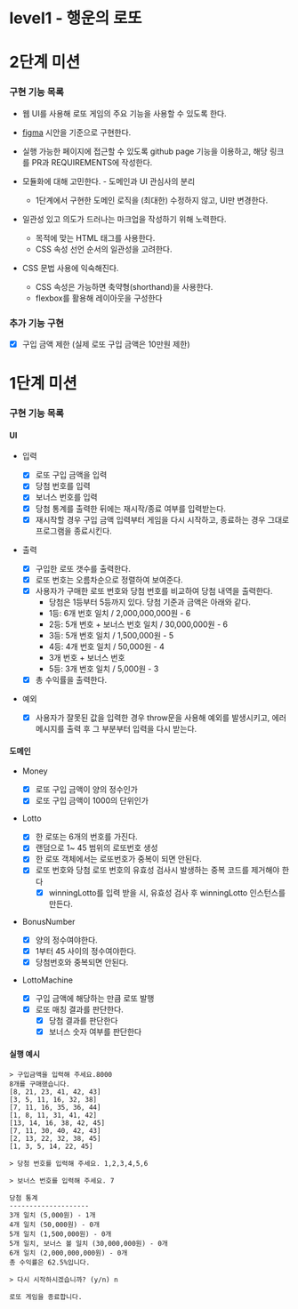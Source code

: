 # level1 - 행운의 로또

# 2단계 미션

### 구현 기능 목록

- 웹 UI를 사용해 로또 게임의 주요 기능을 사용할 수 있도록 한다.
- [figma](<https://www.figma.com/file/KcViH81qTQERbbJtBlTEqZ/%EB%A0%88%EB%B2%A81-%EB%AF%B8%EC%85%98-%EB%94%94%EC%9E%90%EC%9D%B8-(5%EA%B8%B0-%ED%81%AC%EB%A3%A8-%EA%B3%B5%EC%9C%A0%EC%9A%A9)?type=design&node-id=1422-98&mode=design&t=Mt7oDCGYnqsIxReV-0>) 시안을 기준으로 구현한다.
- 실행 가능한 페이지에 접근할 수 있도록 github page 기능을 이용하고, 해당 링크를 PR과 REQUIREMENTS에 작성한다.

- 모듈화에 대해 고민한다. - 도메인과 UI 관심사의 분리
  - 1단계에서 구현한 도메인 로직을 (최대한) 수정하지 않고, UI만 변경한다.
- 일관성 있고 의도가 드러나는 마크업을 작성하기 위해 노력한다.
  - 목적에 맞는 HTML 태그를 사용한다.
  - CSS 속성 선언 순서의 일관성을 고려한다.
- CSS 문법 사용에 익숙해진다.
  - CSS 속성은 가능하면 축약형(shorthand)을 사용한다.
  - flexbox를 활용해 레이아웃을 구성한다

### 추가 기능 구현

- [x] 구입 금액 제한 (실제 로또 구입 금액은 10만원 제한)

# 1단계 미션

### 구현 기능 목록

#### UI

- 입력

  - [x] 로또 구입 금액을 입력
  - [x] 당첨 번호를 입력
  - [x] 보너스 번호를 입력
  - [x] 당첨 통계를 출력한 뒤에는 재시작/종료 여부를 입력받는다.
  - [x] 재시작할 경우 구입 금액 입력부터 게임을 다시 시작하고, 종료하는 경우 그대로 프로그램을 종료시킨다.

- 출력

  - [x] 구입한 로또 갯수를 출력한다.
  - [x] 로또 번호는 오름차순으로 정렬하여 보여준다.
  - [x] 사용자가 구매한 로또 번호와 당첨 번호를 비교하여 당첨 내역을 출력한다.
    - 당첨은 1등부터 5등까지 있다. 당첨 기준과 금액은 아래와 같다.
    - 1등: 6개 번호 일치 / 2,000,000,000원 - 6
    - 2등: 5개 번호 + 보너스 번호 일치 / 30,000,000원 - 6
    - 3등: 5개 번호 일치 / 1,500,000원 - 5
    - 4등: 4개 번호 일치 / 50,000원 - 4
    - 3개 번호 + 보너스 번호
    - 5등: 3개 번호 일치 / 5,000원 - 3
  - [x] 총 수익률을 출력한다.

- 예외
  - [x] 사용자가 잘못된 값을 입력한 경우 throw문을 사용해 예외를 발생시키고, 에러 메시지를 출력 후 그 부분부터 입력을 다시 받는다.

#### 도메인

- Money

  - [x] 로또 구입 금액이 양의 정수인가
  - [x] 로또 구입 금액이 1000의 단위인가

- Lotto

  - [x] 한 로또는 6개의 번호를 가진다.
  - [x] 랜덤으로 1~ 45 범위의 로또번호 생성
  - [x] 한 로또 객체에서는 로또번호가 중복이 되면 안된다.
  - [x] 로또 번호와 당첨 로또 번호의 유효성 검사시 발생하는 중복 코드를 제거해야 한다
    - [x] winningLotto를 입력 받을 시, 유효성 검사 후 winningLotto 인스턴스를 만든다.

- BonusNumber

  - [x] 양의 정수여야한다.
  - [x] 1부터 45 사이의 정수여야한다.
  - [x] 당첨번호와 중복되면 안된다.

- LottoMachine
  - [x] 구입 금액에 해당하는 만큼 로또 발행
  - [x] 로또 매칭 결과를 판단한다.
    - [x] 당첨 결과를 판단한다
    - [x] 보너스 숫자 여부를 판단한다

#### 실행 예시

```
> 구입금액을 입력해 주세요.8000
8개를 구매했습니다.
[8, 21, 23, 41, 42, 43]
[3, 5, 11, 16, 32, 38]
[7, 11, 16, 35, 36, 44]
[1, 8, 11, 31, 41, 42]
[13, 14, 16, 38, 42, 45]
[7, 11, 30, 40, 42, 43]
[2, 13, 22, 32, 38, 45]
[1, 3, 5, 14, 22, 45]

> 당첨 번호를 입력해 주세요. 1,2,3,4,5,6

> 보너스 번호를 입력해 주세요. 7

당첨 통계
--------------------
3개 일치 (5,000원) - 1개
4개 일치 (50,000원) - 0개
5개 일치 (1,500,000원) - 0개
5개 일치, 보너스 볼 일치 (30,000,000원) - 0개
6개 일치 (2,000,000,000원) - 0개
총 수익률은 62.5%입니다.

> 다시 시작하시겠습니까? (y/n) n

로또 게임을 종료합니다.
```
